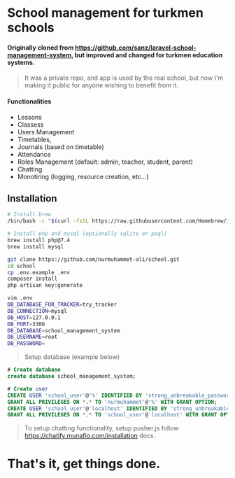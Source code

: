 # School management for turkmen schools
#### Originally cloned from https://github.com/sanz/laravel-school-management-system, but improved and changed for turkmen education systems.

> It was a private repo, and app is used by the real school, but now I'm making it public for anyone wishing to benefit from it. 

#### Functionalities
- Lessons
- Classess
- Users Management
- Timetables,
- Journals (based on timetable)
-  Attendance
- Roles Management (default: admin, teacher, student, parent)
- Chatting
- Monotiring (logging, resource creation, etc...)

## Installation
```bash 
# Install brew
/bin/bash -c "$(curl -fsSL https://raw.githubusercontent.com/Homebrew/install/HEAD/install.sh)"

# Install php and mysql (optionally sqlite or psql)
brew install php@7.4
brew install mysql

git clone https://github.com/nurmuhammet-ali/school.git
cd school
cp .env.example .env
composer install
php artisan key:generate

vim .env
DB_DATABASE_FOR_TRACKER=try_tracker
DB_CONNECTION=mysql
DB_HOST=127.0.0.1
DB_PORT=3306
DB_DATABASE=school_management_system
DB_USERNAME=root
DB_PASSWORD=
```

> Setup database (example below)
```sql
# Create database
create database school_management_system;

# Create user
CREATE USER 'school_user'@'%' IDENTIFIED BY 'strong_unbreakable_password';
GRANT ALL PRIVILEGES ON *.* TO 'nurmuhammet'@'%' WITH GRANT OPTION;
CREATE USER 'school_user'@'localhost' IDENTIFIED BY 'strong_unbreakable_password';
GRANT ALL PRIVILEGES ON *.* TO 'school_user'@'localhost' WITH GRANT OPTION;
```

> To setup chatting functionality, setup pusher.js follow https://chatify.munafio.com/installation docs.

# That's it, get things done.
